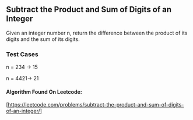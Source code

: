 ## Subtract the Product and Sum of Digits of an Integer

Given an integer number n, return the difference between the product of its digits and the sum of its digits.
 
### Test Cases
n = 234 -> 15 

n = 4421-> 21


#### Algorithm Found On Leetcode:
[https://leetcode.com/problems/subtract-the-product-and-sum-of-digits-of-an-integer/]